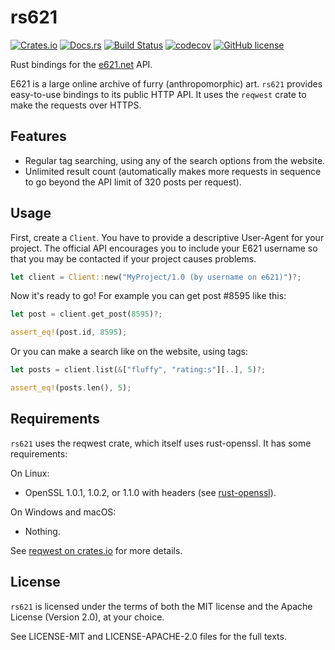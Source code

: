 # rs621
[![Crates.io](https://img.shields.io/crates/v/rs621.svg)](
https://crates.io/crates/rs621)
[![Docs.rs](https://docs.rs/rs621/badge.svg)](https://docs.rs/rs621)
[![Build Status](https://travis-ci.com/nasso/rs621.svg?branch=master)](
https://travis-ci.com/nasso/rs621)
[![codecov](https://codecov.io/gh/nasso/rs621/branch/master/graph/badge.svg)](
https://codecov.io/gh/nasso/rs621)
[![GitHub license](
https://img.shields.io/badge/license-MIT%2FApache--2.0-blue.svg)](
https://github.com/nasso/rs621/blob/master/README.md#license)

Rust bindings for the [e621.net](https://e926.net) API.

E621 is a large online archive of furry (anthropomorphic) art. `rs621` provides
easy-to-use bindings to its public HTTP API. It uses the `reqwest` crate to make
the requests over HTTPS.

## Features

- Regular tag searching, using any of the search options from the website.
- Unlimited result count (automatically makes more requests in sequence to go
    beyond the API limit of 320 posts per request).

## Usage

First, create a `Client`. You have to provide a descriptive User-Agent for your
project. The official API encourages you to include your E621 username so that
you may be contacted if your project causes problems.

```rust
let client = Client::new("MyProject/1.0 (by username on e621)")?;
```

Now it's ready to go! For example you can get post #8595 like this:

```rust
let post = client.get_post(8595)?;

assert_eq!(post.id, 8595);
```

Or you can make a search like on the website, using tags:

```rust
let posts = client.list(&["fluffy", "rating:s"][..], 5)?;

assert_eq!(posts.len(), 5);
```

## Requirements

`rs621` uses the reqwest crate, which itself uses rust-openssl. It has some
requirements:

On Linux:
- OpenSSL 1.0.1, 1.0.2, or 1.1.0 with headers (see
    [rust-openssl](https://github.com/sfackler/rust-openssl)).

On Windows and macOS:
- Nothing.

See [reqwest on crates.io](https://crates.io/crates/reqwest) for more details.

## License

`rs621` is licensed under the terms of both the MIT license and the Apache
License (Version 2.0), at your choice.

See LICENSE-MIT and LICENSE-APACHE-2.0 files for the full texts.
